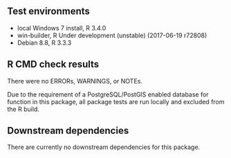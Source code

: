 ## Test environments
* local Windows 7 install, R 3.4.0
* win-builder, R Under development (unstable) (2017-06-19 r72808)
* Debian 8.8, R 3.3.3

## R CMD check results
There were no ERRORs, WARNINGS, or NOTEs.

Due to the requirement of a PostgreSQL/PostGIS enabled database for function in this package, all package tests are run locally and excluded from the R build.

## Downstream dependencies
There are currently no downstream dependencies for this package.